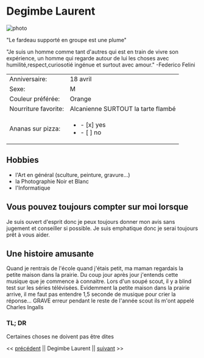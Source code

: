 # Degimbe Laurent

![photo](https://media-exp1.licdn.com/dms/image/C4D03AQHoYO8Dm16rLA/profile-displayphoto-shrink_200_200/0/1565350518019?e=1615420800&v=beta&t=y4kYSeiRW8R1fMbpITWdVtF4KozlltVgZ89cSQnNvSo)

"Le fardeau supporté en groupe est une plume"

"Je suis un homme comme tant d'autres qui est en train de vivre son expérience, un homme qui regarde autour de lui
les choses avec humilité,respect,curiosotié ingénue et surtout avec amour." -Federico Felini

|                       |                                      |
|-----------------------|--------------------------------------|
|Anniversaire:          |                             18 avril |
|Sexe:                  |                                    M |
|Couleur préférée:      |                               Orange |
|Nourriture favorite:   | Alcanienne SURTOUT la tarte flambé   |
|Ananas sur pizza:      |   <ul><li>- [x] yes</li> <li>- [ ] no</li></ul> |


## Hobbies

* l'Art en général (sculture, peinture, gravure...)
* la Photographie Noir et Blanc
* l'Informatique 


## Vous pouvez toujours compter sur moi lorsque

Je suis ouvert d'esprit donc je peux toujours donner mon avis sans jugement et conseiller si possible.
Je suis emphatique donc je serai toujours prêt à vous aider.


## Une histoire amusante

Quand je rentrais de l'école quand j'étais petit, ma maman regardais la petite maison dans la prairie. Du coup jour après jour j'entends cette musique que je commence à connaitre. Lors d'un soupé scout, il y a blind test sur les séries télévisées.
Evidemment la petite maison dans la prairie arrive, il me faut pas entendre 1,5 seconde de musique pour crier la réponse...
GRAVE erreur pendant le reste de l'année scout ils m'ont appelé Charles Ingalls

### TL; DR

Certaines choses ne doivent pas être dites


<< [précédent](https://deceulaeradrien.github.io/challenge-markdown/) || Degimbe Laurent || [suivant](https://stephane-englebert.github.io/challenge-markdown/) >>

